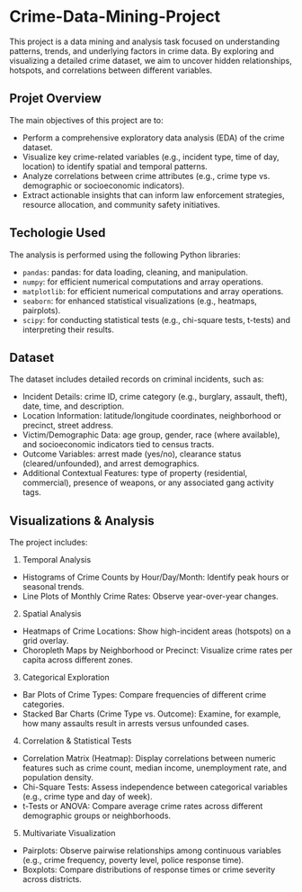# Crime-Data-Mining-Project
This project is a data mining and analysis task focused on understanding patterns, trends, and underlying factors in crime data. By exploring and visualizing a detailed crime dataset, we aim to uncover hidden relationships, hotspots, and correlations between different variables. 
## Projet Overview  
The main objectives of this project are to:
- Perform a comprehensive exploratory data analysis (EDA) of the crime dataset.
- Visualize key crime-related variables (e.g., incident type, time of day, location) to identify spatial and temporal patterns.
- Analyze correlations between crime attributes (e.g., crime type vs. demographic or socioeconomic indicators).
- Extract actionable insights that can inform law enforcement strategies, resource allocation, and community safety initiatives.
## Techologie Used
The analysis is performed using the following Python libraries:
- `pandas`: pandas: for data loading, cleaning, and manipulation.
- `numpy`: for efficient numerical computations and array operations.
- `matplotlib`: for efficient numerical computations and array operations.
- `seaborn`: for enhanced statistical visualizations (e.g., heatmaps, pairplots).
- `scipy`: for conducting statistical tests (e.g., chi-square tests, t-tests) and interpreting their results.
## Dataset
The dataset includes detailed records on criminal incidents, such as:
- Incident Details: crime ID, crime category (e.g., burglary, assault, theft), date, time, and description.
- Location Information: latitude/longitude coordinates, neighborhood or precinct, street address.
- Victim/Demographic Data: age group, gender, race (where available), and socioeconomic indicators tied to census tracts.
- Outcome Variables: arrest made (yes/no), clearance status (cleared/unfounded), and arrest demographics.
- Additional Contextual Features: type of property (residential, commercial), presence of weapons, or any associated gang activity tags.
## Visualizations & Analysis  
The project includes:
1. Temporal Analysis
- Histograms of Crime Counts by Hour/Day/Month: Identify peak hours or seasonal trends.
- Line Plots of Monthly Crime Rates: Observe year-over-year changes.
2. Spatial Analysis
- Heatmaps of Crime Locations: Show high-incident areas (hotspots) on a grid overlay.
- Choropleth Maps by Neighborhood or Precinct: Visualize crime rates per capita across different zones.
3. Categorical Exploration
- Bar Plots of Crime Types: Compare frequencies of different crime categories.
- Stacked Bar Charts (Crime Type vs. Outcome): Examine, for example, how many assaults result in arrests versus unfounded cases.
4. Correlation & Statistical Tests
- Correlation Matrix (Heatmap): Display correlations between numeric features such as crime count, median income, unemployment rate, and population density.
- Chi-Square Tests: Assess independence between categorical variables (e.g., crime type and day of week).
- t-Tests or ANOVA: Compare average crime rates across different demographic groups or neighborhoods.
5. Multivariate Visualization
- Pairplots: Observe pairwise relationships among continuous variables (e.g., crime frequency, poverty level, police response time).
- Boxplots: Compare distributions of response times or crime severity across districts.

